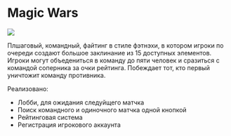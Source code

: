 # Magic Wars
![](https://user-images.githubusercontent.com/15815599/144423455-ae4b7bc4-8fbf-4023-8ee3-b37c2aac73c9.png)

Плшаговый, командный, файтинг в стиле фэтнэхи, в котором игроки по очереди создают большое заклинание из 15 доступных элементов. Игроки могут объедениться в команду до пяти человек и сразиться с командой соперника за очки рейтинга. Побеждает тот, кто первый уничтожит команду противника. 

Реализовано:
- Лобби, для ожидания следуйщего матчка
- Поиск командного и одиночного матчка одной кнопкой
- Рейтинговая система
- Регистрация игрокового аккаунта


